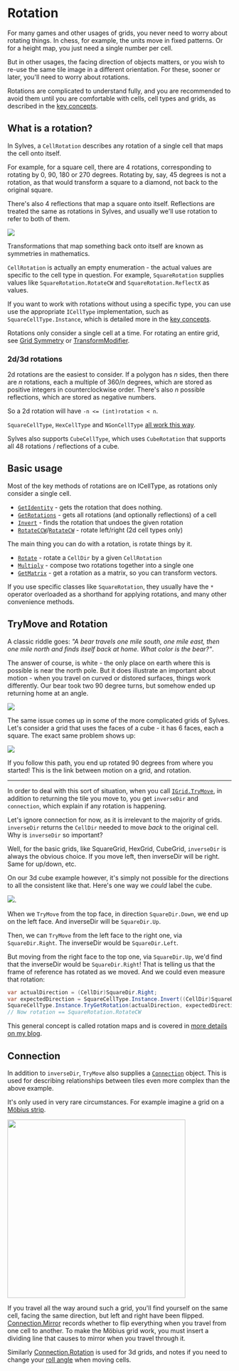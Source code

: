 # Rotation

For many games and other usages of grids, you never need to worry about rotating things. In chess, for example, the units move in fixed patterns. Or for a height map, you just need a single number per cell.

But in other usages, the facing direction of objects matters, or you wish to re-use the same tile image in a different orientation. For these, sooner or later, you'll need to worry about rotations.

Rotations are complicated to understand fully, and you are recommended to avoid them until you are comfortable with cells, cell types and grids, as described in the [key concepts](index.md).

## What is a rotation?

In Sylves, a `CellRotation` describes any rotation of a single cell that maps the cell onto itself.

For example, for a square cell, there are 4 rotations, corresponding to rotating by 0, 90, 180 or 270 degrees.
Rotating by, say, 45 degrees is not a rotation, as that would transform a square to a diamond, not back to the original square.

There's also 4 reflections that map a square onto itself. Reflections are treated the same as rotations in Sylves, and usually we'll use rotation to refer to both of them.

![](../../images/rotations_and_reflections.svg)

Transformations that map something back onto itself are known as symmetries in mathematics.

`CellRotation` is actually an empty enumeration - the actual values are specific to the cell type in question. For example, `SquareRotation` supplies values like `SquareRotation.RotateCW` and `SquareRotation.ReflectX` as values.

If you want to work with rotations without using a specific type, you can use use the appropriate `ICellType` implementation, such as `SquareCellType.Instance`, which is detailed more in the [key concepts](index.md#abstract-and-specific-types).

Rotations only consider a single cell at a time. For rotating an entire grid, see [Grid Symmetry](grid_symmetry.md) or [TransformModifier](xref:Sylves.TransformModifier).

### 2d/3d rotations

2d rotations are the easiest to consider. If a polygon has $n$ sides, then there are $n$ rotations, each a multiple of $360 / n$ degrees, which are stored as positive integers in counterclockwise order.
There's also $n$ possible reflections, which are stored as negative numbers.

So a 2d rotation will have `-n <= (int)rotation < n`.

`SquareCellType`, `HexCellType` and `NGonCellType` [all work this way](https://en.wikipedia.org/wiki/Dihedral_group).

Sylves also supports `CubeCellType`, which uses `CubeRotation` that supports all 48 rotations / reflections of a cube.

## Basic usage

Most of the key methods of rotations are on ICellType, as rotations only consider a single cell.

* [`GetIdentity`](xref:Sylves.ICellType.GetIdentity) - gets the rotation that does nothing.
* [`GetRotations`](xref:Sylves.ICellType.GetRotations(System.Boolean)) - gets all rotations (and optionally reflections) of a cell
* [`Invert`](xref:Sylves.ICellType.Invert(Sylves.CellRotation)) - finds the rotation that undoes the given rotation
* [`RotateCCW`](xref:Sylves.ICellType.RotateCCW)/[`RotateCW`](xref:Sylves.ICellType.RotateCW) - rotate left/right (2d cell types only)

The main thing you can do with a rotation, is rotate things by it.

* [`Rotate`](xref:Sylves.ICellType.Rotate(Sylves.CellDir,Sylves.CellRotation)) - rotate a `CellDir` by a given `CellRotation`
* [`Multiply`](xref:Sylves.ICellType.Multiply(Sylves.CellRotation,Sylves.CellRotation)) - compose two rotations together into a single one
* [`GetMatrix`](xref:Sylves.ICellType.GetMatrix(Sylves.CellRotation)) - get a rotation as a matrix, so you can transform vectors.

If you use specific classes like `SquareRotation`, they usually have the `*` operator overloaded as a shorthand for applying rotations, and many other convenience methods.

## TryMove and Rotation

A classic riddle goes: *"A bear travels one mile south, one mile east, then one mile north and finds itself back at home. What color is the bear?"*.

The answer of course, is white - the only place on earth where this is possible is near the north pole. But it does illustrate an important about motion - when you travel on curved or distored surfaces, things work differently. Our bear took two 90 degree turns, but somehow ended up returning home at an angle.

![](../../images/walk_sphere.svg)

The same issue comes up in some of the more complicated grids of Sylves. Let's consider a grid that uses the faces of a cube - it has 6 faces, each a square. The exact same problem shows up:

![](../../images/walk_cube.svg)

If you follow this path, you end up rotated 90 degrees from where you started! This is the link between motion on a grid, and rotation.

---

In order to deal with this sort of situation, when you call [`IGrid.TryMove`](xref:Sylves.IGrid.TryMove(Sylves.Cell,Sylves.CellDir,Sylves.Cell@,Sylves.CellDir@,Sylves.Connection@)), in addition to returning the tile you move to, you get `inverseDir` and `connection`, which explain if any rotation is happening.

Let's ignore connection for now, as it is irrelevant to the majority of grids. `inverseDir` returns the `CellDir` needed to move *back* to the original cell. Why is `inverseDir` so important?

Well, for the basic grids, like SquareGrid, HexGrid, CubeGrid, `inverseDir` is always the obvious choice. If you move left, then inverseDir will be right. Same for up/down, etc.

On our 3d cube example however, it's simply not possible for the directions to all the consistent like that. Here's one way we *could* label the cube.

![](../../images/cube_directions.svg).

When we `TryMove` from the top face, in direction `SquareDir.Down`, we end up on the left face. And inverseDir will be `SquareDir.Up`.

Then, we can `TryMove` from the left face to the right one, via `SquareDir.Right`. The inverseDir would be `SquareDir.Left`.

But moving from the right face to the top one, via `SquareDir.Up`, we'd find that the inverseDir would be `SquareDir.Right`! That is telling us that the frame of reference has rotated as we moved. And we could even measure that rotation:

```csharp
var actualDirection = (CellDir)SquareDir.Right;
var expectedDirection = SquareCellType.Instance.Invert((CellDir)SquareDir.Up).Value;
SquareCellType.Instance.TryGetRotation(actualDirection, expectedDirection, new Connection(), out var rotation);
// Now rotation == SquareRotation.RotateCW
```

This general concept is called rotation maps and is covered in [more details on my blog](https://www.boristhebrave.com/2022/07/31/rotation-graphs/).

## Connection

In addition to `inverseDir`, `TryMove` also supplies a [`Connection`](xref:Sylves.Connection) object. This is used for describing relationships between tiles even more complex than the above example.

It's only used in very rare circumstances. For example imagine a grid on a <a href="https://en.wikipedia.org/wiki/M%C3%B6bius_strip">Möbius strip</a>.

<img width="400px" src="../../images/grids/mobiussquare.png" />

If you travel all the way around such a grid, you'll find yourself on the same cell, facing the same direction, but left and right have been flipped. [Connection.Mirror](xref:Sylves.Connection.Mirror) records whether to flip everything when you travel from one cell to another. To make the Möbius grid work, you must insert a dividing line that causes to mirror when you travel through it.

Similarly [Connection.Rotation](xref:Sylves.Connection.Rotation) is used for 3d grids, and notes if you need to change your [roll angle](https://en.wikipedia.org/wiki/Degrees_of_freedom_(mechanics)) when moving cells.
